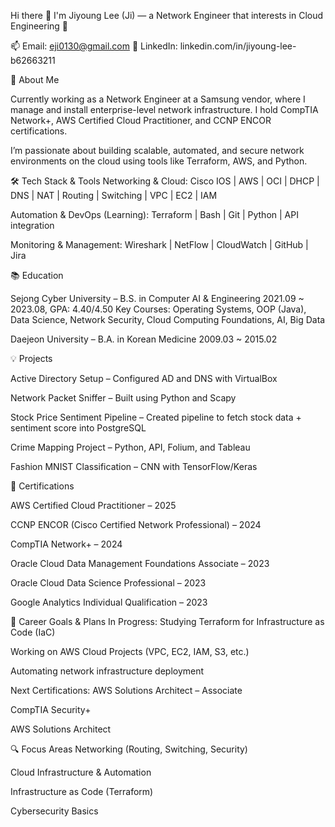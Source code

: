 Hi there 👋
I'm Jiyoung Lee (Ji) — a Network Engineer that interests in Cloud Engineering 🚀


📫 Email: eji0130@gmail.com
🔗 LinkedIn: linkedin.com/in/jiyoung-lee-b62663211


💼 About Me 

Currently working as a Network Engineer at a Samsung vendor, where I manage and install enterprise-level network infrastructure. I hold CompTIA Network+, AWS Certified Cloud Practitioner, and CCNP ENCOR certifications.

I’m passionate about building scalable, automated, and secure network environments on the cloud using tools like Terraform, AWS, and Python.



🛠️ Tech Stack & Tools
Networking & Cloud:
Cisco IOS | AWS | OCI | DHCP | DNS | NAT | Routing | Switching | VPC | EC2 | IAM

Automation & DevOps (Learning):
Terraform | Bash | Git | Python | API integration

Monitoring & Management:
Wireshark | NetFlow | CloudWatch | GitHub | Jira



📚 Education

Sejong Cyber University – B.S. in Computer AI & Engineering
2021.09 ~ 2023.08, GPA: 4.40/4.50
Key Courses: Operating Systems, OOP (Java), Data Science, Network Security, Cloud Computing Foundations, AI, Big Data

Daejeon University – B.A. in Korean Medicine
2009.03 ~ 2015.02




💡 Projects

Active Directory Setup – Configured AD and DNS with VirtualBox

Network Packet Sniffer – Built using Python and Scapy

Stock Price Sentiment Pipeline – Created pipeline to fetch stock data + sentiment score into PostgreSQL

Crime Mapping Project – Python, API, Folium, and Tableau

Fashion MNIST Classification – CNN with TensorFlow/Keras



🧾 Certifications

AWS Certified Cloud Practitioner – 2025

CCNP ENCOR (Cisco Certified Network Professional) – 2024

CompTIA Network+ – 2024

Oracle Cloud Data Management Foundations Associate – 2023

Oracle Cloud Data Science Professional – 2023

Google Analytics Individual Qualification – 2023



🚀 Career Goals & Plans
In Progress:
Studying Terraform for Infrastructure as Code (IaC)

Working on AWS Cloud Projects (VPC, EC2, IAM, S3, etc.)

Automating network infrastructure deployment

Next Certifications:
AWS Solutions Architect – Associate

CompTIA Security+

AWS Solutions Architect



🔍 Focus Areas
Networking (Routing, Switching, Security)

Cloud Infrastructure & Automation

Infrastructure as Code (Terraform)

Cybersecurity Basics

